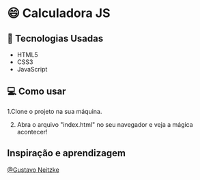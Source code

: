 # :smile: Calculadora JS


## :rocket: Tecnologias Usadas

- HTML5
- CSS3  
- JavaScript


## 💻 Como usar

1.Clone o projeto na sua máquina.

2. Abra o arquivo "index.html" no seu navegador e veja a mágica acontecer!


## Inspiração e aprendizagem
[@Gustavo Neitzke](https://github.com/gutoneitzke)
